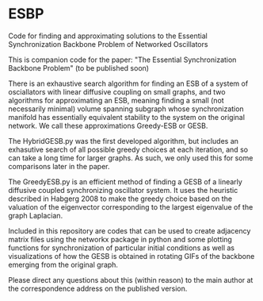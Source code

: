 # ESBP
Code for finding and approximating solutions to the Essential Synchronization Backbone Problem of Networked Oscillators

This is companion code for the paper: 
"The Essential Synchronization Backbone Problem" (to be published soon)

There is an exhaustive search algorithm for finding an ESB of a system of osciallators with linear diffusive coupling on small graphs, and two algorithms for approximating an ESB, meaning finding a small (not necessarily minimal) volume spanning subgraph whose synchronization manifold has essentially equivalent stability to the system on the original network. We call these approximations Greedy-ESB or GESB.

The HybridGESB.py was the first developed algorithm, but includes an exhasutive search of all possible greedy choices at each iteration, and so can take a long time for larger graphs. As such, we only used this for some comparisons later in the paper.

The GreedyESB.py is an efficient method of finding a GESB of a linearly diffusive coupled synchronizing oscillator system. It uses the heuristic described in Habgerg 2008 to make the greedy choice based on the valuation of the eigenvector corresponding to the largest eigenvalue of the graph Laplacian.

Included in this repository are codes that can be used to create adjacency matrix files using the networkx package in python and some plotting functions for synchronization of particular initial conditions as well as visualizations of how the GESB is obtained in rotating GIFs of the backbone emerging from the original graph.

Please direct any questions about this (within reason) to the main author at the correspondence address on the published version.


